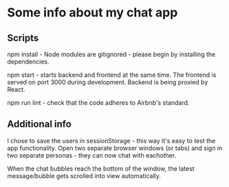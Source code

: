 # Some info about my chat app

## Scripts

npm install - Node modules are gitignored - please begin by installing the dependencies.

npm start - starts backend and frontend at the same time. The frontend is served on port 3000 during development. Backend is being proxied by React.

npm run lint - check that the code adheres to Airbnb's standard.


## Additional info
I chose to save the users in sessionStorage - this way it's easy to test the app functionality. Open two separate browser windows (or tabs) and sign in two separate personas - they can now chat with eachother.

When the chat bubbles reach the bottom of the window, the latest message/bubble gets scrolled into view automatically.
